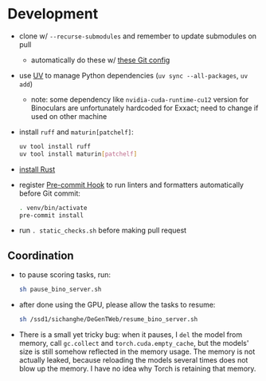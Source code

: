 # Development

- clone w/ `--recurse-submodules` and remember to update submodules on pull
    - automatically do these w/
        [these Git
        config](https://sichanghe.github.io/notes/programming/git.html#config)
- use [UV](https://docs.astral.sh/uv/) to manage Python dependencies
    (`uv sync --all-packages`, `uv add`)
    - note: some dependency like `nvidia-cuda-runtime-cu12` version for
        Binoculars are unfortunately hardcoded for Exxact; need to change if
        used on other machine
- install `ruff` and `maturin[patchelf]`:

    ```sh
    uv tool install ruff
    uv tool install maturin[patchelf]
    ```

- [install Rust](https://www.rust-lang.org/tools/install)
- register [Pre-commit Hook](https://pre-commit.com/) to run linters and
    formatters automatically before Git commit:

    ```sh
    . venv/bin/activate
    pre-commit install
    ```

- run `. static_checks.sh` before making pull request

## Coordination

- to pause scoring tasks, run:
    ```sh
    sh pause_bino_server.sh
    ```
- after done using the GPU, please allow the tasks to resume:
    ```sh
    sh /ssd1/sichanghe/DeGenTWeb/resume_bino_server.sh
    ```
- There is a small yet tricky bug: when it pauses, I `del` the model from
    memory, call `gc.collect` and `torch.cuda.empty_cache`, but the models'
    size is still somehow reflected in the memory usage.
    The memory is not actually leaked, because
    reloading the models several times does not blow up the memory.
    I have no idea why Torch is retaining that memory.

